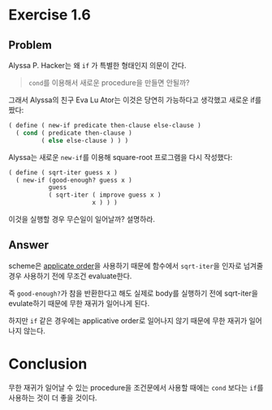 # Exercise 1.6

## Problem
Alyssa P. Hacker는 왜 `if` 가 특별한 형태인지 의문이 간다.
> `cond`를 이용해서 새로운 procedure을 만들면 안될까?

그래서 Alyssa의 친구 Eva Lu Ator는 이것은 당연히 가능하다고 생각했고
새로운 if를 짰다:
```scheme
( define ( new-if predicate then-clause else-clause )
  ( cond ( predicate then-clause )
         ( else else-clause ) ) )
```

Alyssa는 새로운 `new-if`를 이용해 square-root 프로그램을 다시 작성했다:
```scheme
( define ( sqrt-iter guess x )
  ( new-if (good-enough? guess x )
           guess
           ( sqrt-iter ( improve guess x )
                       x ) ) )
```

이것을 실행할 경우 무슨일이 일어날까? 설명하라.

## Answer
scheme은 [applicate order](https://mitpress.mit.edu/sicp/full-text/sicp/book/node85.html)을 사용하기 때문에
함수에서 `sqrt-iter`을 인자로 넘겨줄 경우 사용하기 전에 무조건 evaluate한다.

즉 `good-enough?`가 참을 반환한다고 해도 실제로 body를 실행하기 전에 sqrt-iter을
evulate하기 때문에 무한 재귀가 일어나게 된다.

하지만 `if` 같은 경우에는 applicative order로 일어나지 않기 때문에 무한 재귀가
일어나지 않는다.

# Conclusion
무한 재귀가 일어날 수 있는 procedure을 조건문에서 사용할 때에는 `cond` 보다는
`if`를 사용하는 것이 더 좋을 것이다.
